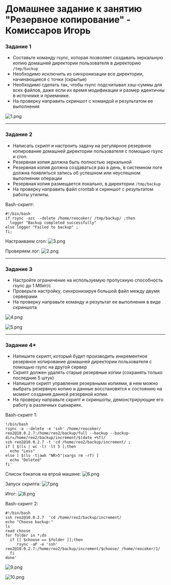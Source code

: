 # Домашнее задание к занятию "Резервное копирование" - Комиссаров Игорь


### Задание 1
- Составьте команду rsync, которая позволяет создавать зеркальную копию домашней директории пользователя в директорию `/tmp/backup`
- Необходимо исключить из синхронизации все директории, начинающиеся с точки (скрытые)
- Необходимо сделать так, чтобы rsync подсчитывал хэш-суммы для всех файлов, даже если их время модификации и размер идентичны в источнике и приемнике.
- На проверку направить скриншот с командой и результатом ее выполнения

![1.png](https://github.com/reocoker85/8-01-git-hw/blob/main/hw-08/img/1.png)

---

### Задание 2
- Написать скрипт и настроить задачу на регулярное резервное копирование домашней директории пользователя с помощью rsync и cron.
- Резервная копия должна быть полностью зеркальной
- Резервная копия должна создаваться раз в день, в системном логе должна появляться запись об успешном или неуспешном выполнении операции
- Резервная копия размещается локально, в директории `/tmp/backup`
- На проверку направить файл crontab и скриншот с результатом работы утилиты.

Bash-скрипт:

```
#!/bin/bash
if rsync -azc --delete /home/reocoker/ /tmp/backup/ ;then
  logger "Backup completed successfully"
else logger "Failed to backup" ;
fi;

```

Настраиваем cron:
![3.png](https://github.com/reocoker85/8-01-git-hw/blob/main/hw-08/img/3.png)

Проверяем лог:
![2.png](https://github.com/reocoker85/8-01-git-hw/blob/main/hw-08/img/2.png)

---

### Задание 3
- Настройте ограничение на используемую пропускную способность rsync до 1 Мбит/c
- Проверьте настройку, синхронизируя большой файл между двумя серверами
- На проверку направьте команду и результат ее выполнения в виде скриншота

![4.png](https://github.com/reocoker85/8-01-git-hw/blob/main/hw-08/img/4.png)

![5.png](https://github.com/reocoker85/8-01-git-hw/blob/main/hw-08/img/5.png)


---
### Задание 4*
- Напишите скрипт, который будет производить инкрементное резервное копирование домашней директории пользователя с помощью rsync на другой сервер
- Скрипт должен удалять старые резервные копии (сохранять только последние 5 штук)
- Напишите скрипт управления резервными копиями, в нем можно выбрать резервную копию и данные восстановятся к состоянию на момент создания данной резервной копии.
- На проверку направьте скрипт и скриншоты, демонстрирующие его работу в различных сценариях.

Bash-скрипт 1:

```
!/bin/bash
rsync -a --delete -e 'ssh' /home/reocoker/ reo2@10.0.2.7:/home/reo2/backup/full --backup --backup-dir=/home/reo2/backup/increment/$(date +%T)/
ssh reo2@10.0.2.7 -t 'cd /home/reo2/backup/increment/ ;
if [ $(ls | wc -l) -lt 5 ];then
  echo "Less"
else [ $(ls -t|awk "NR>5"|xargs rm -rf) ]
  echo "Deleted"
fi'

```

Список бэкапов на втрой машине:
![6.png](https://github.com/reocoker85/8-01-git-hw/blob/main/hw-08/img/6.png)

Запуск скрипта:
![7.png](https://github.com/reocoker85/8-01-git-hw/blob/main/hw-08/img/7.png)

Итог:
![8.png](https://github.com/reocoker85/8-01-git-hw/blob/main/hw-08/img/8.png)

Bash-скрипт 2:

```
#!/bin/bash
ssh reo2@10.0.2.7  'cd /home/reo2/backup/increment/
echo "Choose backup:"
ls
read choose
for folder in *;do
  if [[ $choose == $folder ]];then
     rsync -aP -e 'ssh' reo2@10.0.2.7:/home/reo2/backup/increment/$choose/ /home/reocoker/1/
  fi
done'

```
![9.png](https://github.com/reocoker85/8-01-git-hw/blob/main/hw-08/img/9.png)

![10.png](https://github.com/reocoker85/8-01-git-hw/blob/main/hw-08/img/10.png)
